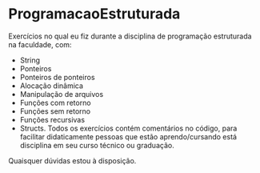 # ProgramacaoEstruturada
Exercícios no qual eu fiz durante a disciplina de programação estruturada na faculdade, com:
- String
- Ponteiros 
- Ponteiros de ponteiros 
- Alocação dinâmica 
- Manipulação de arquivos
- Funções com retorno 
- Funções sem retorno
- Funções recursivas
- Structs.
Todos os exercícios contém comentários no código, para facilitar didaticamente pessoas que estão aprendo/cursando está disciplina em seu curso técnico ou graduação.

Quaisquer dúvidas estou à disposição.
